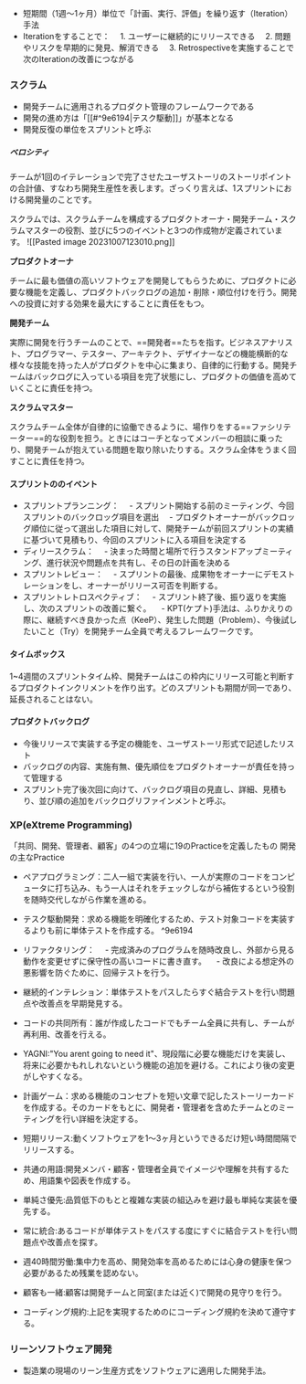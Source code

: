 - 短期間（1週〜1ヶ月）単位で「計画、実行、評価」を繰り返す（Iteration）手法
- Iterationをすることで：
  　1. ユーザーに継続的にリリースできる
  　2. 問題やリスクを早期的に発見、解消できる
  　3. Retrospectiveを実施することで次のIterationの改善につながる

### スクラム
- 開発チームに適用されるプロダクト管理のフレームワークである
- 開発の進め方は「[[#^9e6194|テスク駆動]]」が基本となる 
- 開発反復の単位をスプリントと呼ぶ

##### ベロシティ
チームが1回のイテレーションで完了させたユーザストーリのストーリポイントの合計値、すなわち開発生産性を表します。ざっくり言えば、1スプリントにおける開発量のことです。

スクラムでは、スクラムチームを構成するプロダクトオーナ・開発チーム・スクラムマスターの役割、並びに5つのイベントと3つの作成物が定義されています。
![[Pasted image 20231007123010.png]]

**プロダクトオーナ**

チームに最も価値の高いソフトウェアを開発してもらうために、プロダクトに必要な機能を定義し、プロダクトバックログの追加・削除・順位付けを行う。開発への投資に対する効果を最大にすることに責任をもつ。

**開発チーム**

実際に開発を行うチームのことで、==開発者==たちを指す。ビジネスアナリスト、プログラマー、テスター、アーキテクト、デザイナーなどの機能横断的な様々な技能を持った人がプロダクトを中心に集まり、自律的に行動する。開発チームはバックログに入っている項目を完了状態にし、プロダクトの価値を高めていくことに責任を持つ。

**スクラムマスター**

スクラムチーム全体が自律的に協働できるように、場作りをする==ファシリテーター==的な役割を担う。ときにはコーチとなってメンバーの相談に乗ったり、開発チームが抱えている問題を取り除いたりする。スクラム全体をうまく回すことに責任を持つ。
#### スプリントののイベント
- スプリントプランニング：
  　- スプリント開始する前のミーティング、今回スプリントのバックロッグ項目を選出
  　- プロダクトオーナーがバックロッグ順位に従って選出した項目に対して、開発チームが前回スプリントの実績に基づいて見積もり、今回のスプリントに入る項目を決定する
- ディリースクラム：
  　- 決まった時間と場所で行うスタンドアップミーティング、進行状況や問題点を共有し、その日の計画を決める
- スプリントレビュー：
  　- スプリントの最後、成果物をオーナーにデモストレーションをし、オーナーがリリース可否を判断する。
- スプリントレトロスペクティブ：
  　- スプリント終了後、振り返りを実施し、次のスプリントの改善に繋ぐ。
  　- KPT(ケプト)手法は、ふりかえりの際に、継続すべき良かった点（KeeP）、発生した問題（Problem）、今後試したいこと（Try）を開発チーム全員で考えるフレームワークです。

#### タイムボックス
1~4週間のスプリントタイム枠、開発チームはこの枠内にリリース可能と判断するプロダクトインクリメントを作り出す。どのスプリントも期間が同一であり、延長されることはない。

#### プロダクトバックログ
- 今後リリースで実装する予定の機能を、ユーザストーリ形式で記述したリスト
- バックログの内容、実施有無、優先順位をプロダクトオーナーが責任を持って管理する
- スプリント完了後次回に向けて、バックログ項目の見直し、詳細、見積もり、並び順の追加をバックログリファインメントと呼ぶ。

### XP(eXtreme Programming)
「共同、開発、管理者、顧客」の4つの立場に19のPracticeを定義したもの
開発の主なPractice
- ペアプログラミング：二人一組で実装を行い、一人が実際のコードをコンピュータに打ち込み、もう一人はそれをチェックしながら補佐するという役割を随時交代しながら作業を進める。

- テスク駆動開発：求める機能を明確化するため、テスト対象コードを実装するよりも前に単体テストを作成する。 ^9e6194

- リファクタリング：
　- 完成済みのプログラムを随時改良し、外部から見る動作を変更せずに保守性の高いコードに書き直す。
　- 改良による想定外の悪影響を防ぐために、回帰テストを行う。
　  
- 継続的インテレション：単体テストをパスしたらすぐ結合テストを行い問題点や改善点を早期発見する。
  
- コードの共同所有：誰が作成したコードでもチーム全員に共有し、チームが再利用、改善を行える。
  
- YAGNI:"You arent going to need it"、現段階に必要な機能だけを実装し、将来に必要かもれしれないという機能の追加を避ける。これにより後の変更がしやすくなる。
  
- 計画ゲーム：求める機能のコンセプトを短い文章で記したストーリーカードを作成する。そのカードをもとに、開発者・管理者を含めたチームとのミーティングを行い詳細を決定する。
  
- 短期リリース:動くソフトウェアを1～3ヶ月というできるだけ短い時間間隔でリリースする。

- 共通の用語:開発メンバ・顧客・管理者全員でイメージや理解を共有するため、用語集や図表を作成する。

- 単純さ優先:品質低下のもとと複雑な実装の組込みを避け最も単純な実装を優先する。

- 常に統合:あるコードが単体テストをパスする度にすぐに結合テストを行い問題点や改善点を探す。

- 週40時間労働:集中力を高め、開発効率を高めるためには心身の健康を保つ必要があるため残業を認めない。

- 顧客も一緒:顧客は開発チームと同室(または近く)で開発の見守りを行う。

- コーディング規約:上記を実現するためのにコーディング規約を決めて遵守する。

### リーンソフトウェア開発
- 製造業の現場のリーン生産方式をソフトウェアに適用した開発手法。
